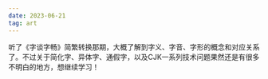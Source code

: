 ```yaml
---
date: 2023-06-21
tag: art
---
```

听了《字谈字畅》简繁转换那期，大概了解到字义、字音、字形的概念和对应关系了。不过关于简化字、异体字、通假字，以及CJK一系列技术问题果然还是有很多不明白的地方，想继续学习！